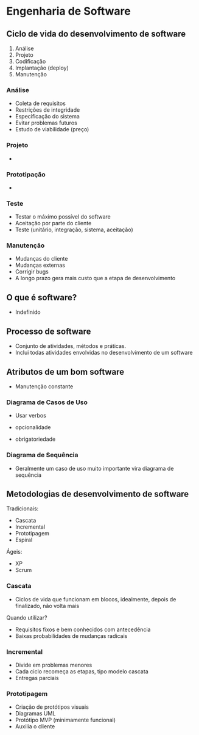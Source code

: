 # Engenharia de Software

## Ciclo de vida do desenvolvimento de software

1. Análise
2. Projeto
3. Codificação
4. Implantação (deploy)
5. Manutenção

### Análise

- Coleta de requisitos
- Restrições de integridade
- Especificação do sistema
- Evitar problemas futuros 
- Estudo de viabilidade (preço)


### Projeto
- 

### Prototipação
- 

### Teste
- Testar o máximo possível do software
- Aceitação por parte do cliente
- Teste (unitário, integração, sistema, aceitação)


### Manutenção
- Mudanças do cliente
- Mudanças externas
- Corrigir bugs
- A longo prazo gera mais custo que a etapa de desenvolvimento




## O que é software?
- Indefinido


## Processo de software
- Conjunto de atividades, métodos e práticas.
- Inclui todas atividades envolvidas no desenvolvimento de um software


## Atributos de um bom software

- Manutenção constante


### Diagrama de Casos de Uso

- Usar verbos

- <extends> opcionalidade

- <include> obrigatoriedade


### Diagrama de Sequência

- Geralmente um caso de uso muito importante vira diagrama de sequência


## Metodologias de desenvolvimento de software

Tradicionais:
- Cascata
- Incremental
- Prototipagem
- Espiral

Ágeis:
- XP
- Scrum

### Cascata

- Ciclos de vida que funcionam em blocos, idealmente, depois de finalizado, não volta mais

Quando utilizar?
- Requisitos fixos e bem conhecidos com antecedência
- Baixas probabilidades de mudanças radicais


### Incremental
- Divide em problemas menores
- Cada ciclo recomeça as etapas, tipo modelo cascata
- Entregas parciais


### Prototipagem
- Criação de protótipos visuais
- Diagramas UML
- Protótipo MVP (minimamente funcional)
- Auxilia o cliente


